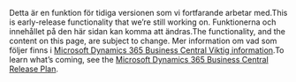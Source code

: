 <span data-ttu-id="73bda-101">Detta är en funktion för tidiga versionen som vi fortfarande arbetar med.</span><span class="sxs-lookup"><span data-stu-id="73bda-101">This is early-release functionality that we’re still working on.</span></span> <span data-ttu-id="73bda-102">Funktionerna och innehållet på den här sidan kan komma att ändras.</span><span class="sxs-lookup"><span data-stu-id="73bda-102">The functionality, and the content on this page, are subject to change.</span></span> <span data-ttu-id="73bda-103">Mer information om vad som följer finns i [Microsoft Dynamics 365 Business Central Viktig information](/dynamics365/release-plans/).</span><span class="sxs-lookup"><span data-stu-id="73bda-103">To learn what’s coming, see the [Microsoft Dynamics 365 Business Central Release Plan](/dynamics365/release-plans/).</span></span>